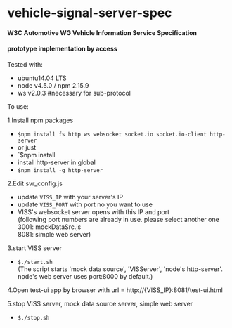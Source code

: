 # vehicle-signal-server-spec

#### W3C Automotive WG Vehicle Information Service Specification
#### prototype implementation by access

Tested with:
* ubuntu14.04 LTS
* node v4.5.0  / npm 2.15.9
* ws v2.0.3 #necessary for sub-protocol

To use:

1.Install npm packages
- `$npm install fs http ws websocket socket.io socket.io-client http-server`
- or just
- `$npm install
- install http-server in global
- `$npm install -g http-server`

2.Edit svr_config.js
- update `VISS_IP` with your server's IP
- update `VISS_PORT` with port no you want to use
- VISS's websocket server opens with this IP and port<br>
  (following port numbers are already in use. please select another one<br>
   3001: mockDataSrc.js<br>
   8081: simple web server)

3.start VISS server
- `$./start.sh`<br>
  (The script starts 'mock data source', 'VISServer', 'node's http-server'.<br>
   node's web server uses port:8000 by default.)

4.Open test-ui app by browser with url = http://{VISS_IP}:8081/test-ui.html

5.stop VISS server, mock data source server, simple web server
- `$./stop.sh`

